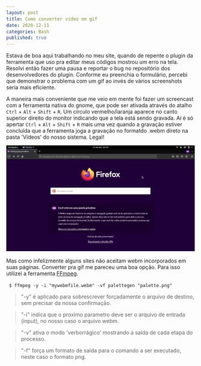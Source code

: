 ```yaml
---
layout: post
title: Como converter video em gif 
date: 2020-12-11
categories: Bash
published: true
---
```


Estava de boa aqui trabalhando no meu site, quando de repente o plugin da ferramenta que uso pra editar meus códigos mostrou um erro na tela. Resolvi então fazer uma pausa e reportar o bug no repositório dos desenvolvedores do plugin. Conforme eu preenchia o formulário, percebi que demonstrar o problema com um gif ao invés de vários screenshots seria mais eficiente.

A maneira mais conveniente que me veio em mente foi fazer um screencast com a ferramenta nativa do gnome, que pode ser ativada através do atalho `Ctrl` + `Alt` + `Shift` + `R`. Um círculo vermelho/laranja aparece no canto superior direito do monitor indicando que a tela está sendo gravada. Aí é só apertar `Ctrl` + `Alt` + `Shift` + `R` mais uma vez quando a gravação estiver concluída que a ferramenta joga a gravação no formatdo .webm direto na pasta 'Vídeos' do nosso sistema. Legal!

![gif](https://github.com/PinheiroCosta/PinheiroCosta.github.io/raw/master/_images/erro.gif)

Mas como infelizmente alguns sites não aceitam webm incorporados em suas páginas. Converter pra gif me pareceu uma boa opção.
Para isso utilizei a ferramenta [FFmpeg](https://ffmpeg.org/).

```  $ ffmpeg -y -i "mywebmfile.webm" -vf palettegen "palette.png" ```

> "-y" é aplicado para sobrescrever forçadamente o arquivo de destino, sem precisar da nossa confirmação.

> "-i" indica que o proximo parametro deve ser o arquivo de entrada (input), no nosso caso o arquivo webm.

> "-v" ativa o modo 'verborrágico' mostrando a saída de cada etapa do processo.

> "-f" força um formato de saída para o comando a ser executado, neste caso o formato png.
